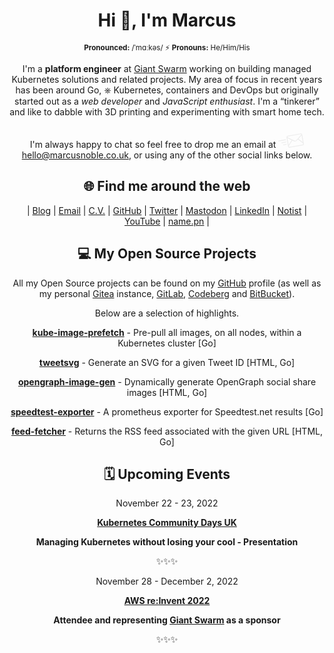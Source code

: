 <div align="center">

# Hi 👋, I'm Marcus

<sup>**Pronounced:** /ˈmɑːkəs/ ⚡️ **Pronouns:** He/Him/His</sup>

I'm a <strong>platform engineer</strong> at <a href="https://giantswarm.io">Giant Swarm</a> working on building managed Kubernetes solutions and related projects. My area of focus in recent years has been around Go, ⎈ Kubernetes, containers and DevOps but originally started out as a <em>web developer</em> and <em>JavaScript enthusiast</em>. I'm a “tinkerer” and like to dabble with 3D printing and experimenting with smart home tech.<br/><br/>
I'm always happy to chat so feel free to drop me an email at <span><svg viewBox="0 0 64 50" height="32" style="fill:#ededed"><path d="m64 39.7-4-22.4c-.4-2-2.4-3.5-4.5-3l-31.7 5.5a4 4 0 0 0-3.2 4.1l4 22.8a3.8 3.8 0 0 0 4.5 3l31.7-5.5a3.8 3.8 0 0 0 3.1-4.5zm-2.7-3.6-10.7-8.2 7.7-8.6 3 16.8zM24 21.8l32-5.6h.3a2 2 0 0 1 1.5.7c-1 1.1-9.4 10.8-13.4 14.6-1 1-2.6 1.3-4 .6l-17.7-8.7a1.8 1.8 0 0 1 1.5-1.6zm-1.1 4 10.5 5.3L26 42.8l-3-17zm38.7 15.7c-.3.4-.7.6-1.2.7l-31.8 5.6a1.9 1.9 0 0 1-2.1-1.5l-.1-.6 8.8-13.8 4.2 2a5.6 5.6 0 0 0 6.1-1c1-.9 2.3-2.1 3.6-3.6L61.8 39l.2 1c0 .6 0 1-.3 1.5zM19 29.9a1 1 0 0 0-1.2-.8l-17 3a1 1 0 1 0 .4 2l17-3c.5-.2.9-.7.8-1.2zm1 5.8a1 1 0 0 0-1.1-.9L8.7 36.6a1 1 0 1 0 .3 2l10.2-1.8c.6 0 1-.6.8-1.1zm-.1 4.9L13 41.8a1 1 0 1 0 .3 2l6.8-1.2a1 1 0 1 0-.3-2z"></path></svg> <a href="mailto:hello@marcusnoble.co.uk">hello@marcusnoble.co.uk</a></span>, or using any of the other social links below.


## 🌐 Find me around the web

| <a href="https://marcusnoble.co.uk" rel="me" title="My articles on my Blog">Blog</a> | <a href="mailto:hello@marcusnoble.co.uk" rel="me" title="Email me">Email</a> | <a href="https://cv.marcusnoble.co.uk" rel="me" title="My CV">C.V.</a> | <a href="https://www.github.com/AverageMarcus" rel="me" title="AverageMarcus on GitHub">GitHub</a> | <a href="https://twitter.com/Marcus_Noble_" rel="me" title="@Marcus_Noble_ on Twitter">Twitter</a> | <a href="https://k8s.social/@Marcus" rel="me" title="@marcus@k8s.social on Mastodon">Mastodon</a> | <a href="https://www.linkedin.com/in/marcusnoble/" rel="me" title="Connect with me on Linkedin">LinkedIn</a> | <a href="https://noti.st/averagemarcus" rel="me" title="View my previous talks on Notist">Notist</a> | <a href="https://youtube.com/playlist?list=PLT41C0Ggz5wa66-AU5xapbOuzkUKUPLzi" rel="me" title="My appearances on YouTube">YouTube</a> | <a href="https://name.pn/marcus-noble" rel="me" title="More about my name and pronouns">name.pn</a> | 

## 💻 My Open Source Projects

All my Open Source projects can be found on my <a href="https://github.com/AverageMarcus">GitHub</a> profile (as well as my personal <a href="https://git.cluster.fun">Gitea</a> instance, <a href="https://gitlab.com/AverageMarcus">GitLab</a>, <a href="https://codeberg.org/AverageMarcus">Codeberg</a> and <a href="https://bitbucket.org/AverageMarcus/workspace/projects/PROJ">BitBucket</a>).

Below are a selection of highlights.


[**kube-image-prefetch**](https://github.com/AverageMarcus/kube-image-prefetch) - Pre-pull all images, on all nodes, within a Kubernetes cluster [Go]

[**tweetsvg**](https://github.com/AverageMarcus/tweetsvg) - Generate an SVG for a given Tweet ID [HTML, Go]

[**opengraph-image-gen**](https://github.com/AverageMarcus/opengraph-image-gen) - Dynamically generate OpenGraph social share images [HTML, Go]

[**speedtest-exporter**](https://github.com/AverageMarcus/speedtest-exporter) - A prometheus exporter for Speedtest.net results [Go]

[**feed-fetcher**](https://github.com/AverageMarcus/feed-fetcher) - Returns the RSS feed associated with the given URL [HTML, Go]


## 🗓 Upcoming Events


<div>November 22 - 23, 2022</div>
<div>

[**Kubernetes Community Days UK**](https://kcduk.io/)

</div>

<strong>

Managing Kubernetes without losing your cool - Presentation

</strong>

✨✨✨
<div>November 28 - December 2, 2022</div>
<div>

[**AWS re:Invent 2022**](https://reinvent.awsevents.com/)

</div>

<strong>

Attendee and representing <a href="https://giantswarm.io/">Giant Swarm</a> as a sponsor

</strong>

✨✨✨

</div>
